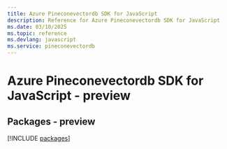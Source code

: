 ```yaml
---
title: Azure Pineconevectordb SDK for JavaScript
description: Reference for Azure Pineconevectordb SDK for JavaScript
ms.date: 03/10/2025
ms.topic: reference
ms.devlang: javascript
ms.service: pineconevectordb
---
```

# Azure Pineconevectordb SDK for JavaScript - preview
## Packages - preview
[!INCLUDE [packages](pineconevectordb-index.md)]